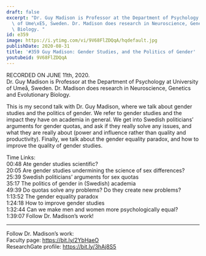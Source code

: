 ```yaml
---
draft: false
excerpt: "Dr. Guy Madison is Professor at the Department of Psychology at University\
  \ of Ume\xE5, Sweden. Dr. Madison does research in Neuroscience, Genetics and Evolutionary\
  \ Biology. "
id: e359
image: https://i.ytimg.com/vi/9V68FlZDQqA/hqdefault.jpg
publishDate: 2020-08-31
title: '#359 Guy Madison: Gender Studies, and the Politics of Gender'
youtubeid: 9V68FlZDQqA
---
```

RECORDED ON JUNE 11th, 2020.  
Dr. Guy Madison is Professor at the Department of Psychology at University of Umeå, Sweden. Dr. Madison does research in Neuroscience, Genetics and Evolutionary Biology. 

This is my second talk with Dr. Guy Madison, where we talk about gender studies and the politics of gender. We refer to gender studies and the impact they have on academia in general. We get into Swedish politicians’ arguments for gender quotas, and ask if they really solve any issues, and what they are really about (power and influence rather than quality and productivity). Finally, we talk about the gender equality paradox, and how to improve the quality of gender studies.

Time Links:  
00:48  Ate gender studies scientific?  
20:05  Are gender studies undermining the science of sex differences?  
25:39  Swedish politicians’ arguments for sex quotas  
35:17  The politics of gender in (Swedish) academia  
49:39  Do quotas solve any problems? Do they create new problems?  
1:13:52  The gender equality paradox  
1:24:18  How to improve gender studies  
1:32:44  Can we make men and women more psychologically equal?  
1:39:07  Follow Dr. Madison’s work!

---

Follow Dr. Madison’s work:  
Faculty page: https://bit.ly/2YbHaeO  
ResearchGate profile: https://bit.ly/3hAj8S5
